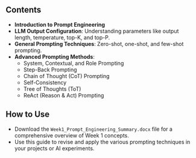 ## Contents

- **Introduction to Prompt Engineering**
- **LLM Output Configuration**: Understanding parameters like output length, temperature, top-K, and top-P.
- **General Prompting Techniques**: Zero-shot, one-shot, and few-shot prompting.
- **Advanced Prompting Methods**:
  - System, Contextual, and Role Prompting
  - Step-Back Prompting
  - Chain of Thought (CoT) Prompting
  - Self-Consistency
  - Tree of Thoughts (ToT)
  - ReAct (Reason & Act) Prompting

## How to Use

- Download the `Week1_Prompt_Engineering_Summary.docx` file for a comprehensive overview of Week 1 concepts.
- Use this guide to revise and apply the various prompting techniques in your projects or AI experiments.
